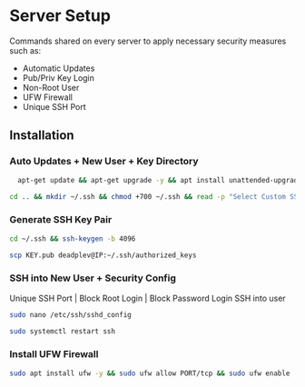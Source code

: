 
# Server Setup

Commands shared on every server to apply necessary security measures such as:
- Automatic Updates
- Pub/Priv Key Login
- Non-Root User
- UFW Firewall
- Unique SSH Port


## Installation

### Auto Updates + New User + Key Directory
```bash
  apt-get update && apt-get upgrade -y && apt install unattended-upgrades -y && sed -i 's/APT::Periodic::Unattended-Upgrade "0";/APT::Periodic::Unattended-Upgrade "1";/g' /etc/apt/apt.conf.d/20auto-upgrades && adduser deadplev && usermod -aG sudo deadplev && su deadplev
```
```bash
cd .. && mkdir ~/.ssh && chmod +700 ~/.ssh && read -p "Select Custom SSH Port: " desired_port && sudo sed -i 's/PermitRootLogin yes;/PermitRootLogin no;/g' /etc/ssh/sshd_config && sudo sed -I 's/#Port 22;/Port $desired_port;/g' /etc/ssh/sshd_config && sudo apt install ufw -y && sudo ufw allow $desired_port/tcp && sudo systemctl restart && sudo ufw enable && exit && logout
```

### Generate SSH Key Pair
```bash
cd ~/.ssh && ssh-keygen -b 4096
```
```bash
scp KEY.pub deadplev@IP:~/.ssh/authorized_keys
```

### SSH into New User + Security Config
Unique SSH Port | Block Root Login | Block Password Login
SSH into user
```bash
sudo nano /etc/ssh/sshd_config
```
```bash
sudo systemctl restart ssh
```

### Install UFW Firewall
```bash
sudo apt install ufw -y && sudo ufw allow PORT/tcp && sudo ufw enable
```
